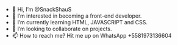 - 👋 Hi, I’m @SnackShauS
- 👀 I’m interested in becoming a front-end developer.
- 🌱 I’m currently learning HTML, JAVASCRIPT and CSS. 
- 💞️ I’m looking to collaborate on projects. 
- 📫 How to reach me? Hit me up on WhatsApp +5581973136604

<!---
SnackShauS/SnackShauS is a ✨ special ✨ repository because its `README.md` (this file) appears on your GitHub profile.
You can click the Preview link to take a look at your changes.
--->
